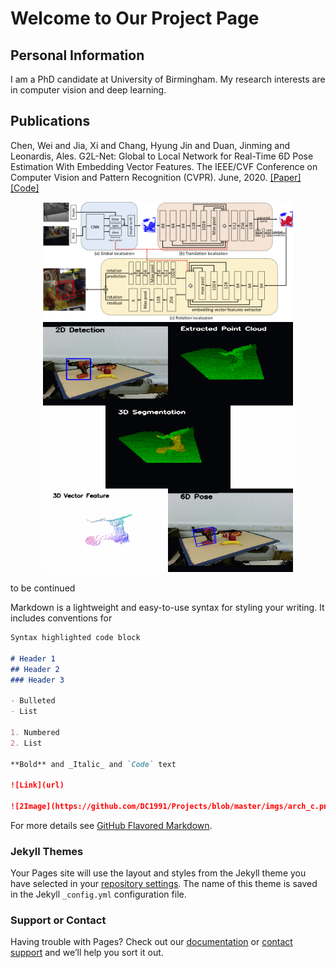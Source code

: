 # Welcome to Our Project Page

## Personal Information

I am a PhD candidate at University of Birmingham. My research interests are in computer vision and deep learning.



## Publications
Chen, Wei and Jia, Xi and Chang, Hyung Jin and Duan, Jinming and Leonardis, Ales. G2L-Net: Global to Local Network for Real-Time 6D Pose Estimation With Embedding Vector Features. The IEEE/CVF Conference on Computer Vision and Pattern Recognition (CVPR). June, 2020. [[Paper]](http://openaccess.thecvf.com/content_CVPR_2020/papers/Chen_G2L-Net_Global_to_Local_Network_for_Real-Time_6D_Pose_Estimation_CVPR_2020_paper.pdf) [[Code]](https://github.com/DC1991/G2L_Net)

<div  align="center"> 
<img src="https://github.com/DC1991/Projects/blob/master/imgs/arch_c.png" width=400/>
 <img src="https://github.com/DC1991/Projects/blob/master/imgs/teaser.gif" width=400 hight=100/>
</div>  



to be continued


Markdown is a lightweight and easy-to-use syntax for styling your writing. It includes conventions for

```markdown
Syntax highlighted code block

# Header 1
## Header 2
### Header 3

- Bulleted
- List

1. Numbered
2. List

**Bold** and _Italic_ and `Code` text

![Link](url)

![2Image](https://github.com/DC1991/Projects/blob/master/imgs/arch_c.png)
```

For more details see [GitHub Flavored Markdown](https://guides.github.com/features/mastering-markdown/).

### Jekyll Themes

Your Pages site will use the layout and styles from the Jekyll theme you have selected in your [repository settings](https://github.com/DC1991/Projects/settings). The name of this theme is saved in the Jekyll `_config.yml` configuration file.

### Support or Contact

Having trouble with Pages? Check out our [documentation](https://help.github.com/categories/github-pages-basics/) or [contact support](https://github.com/contact) and we’ll help you sort it out.

